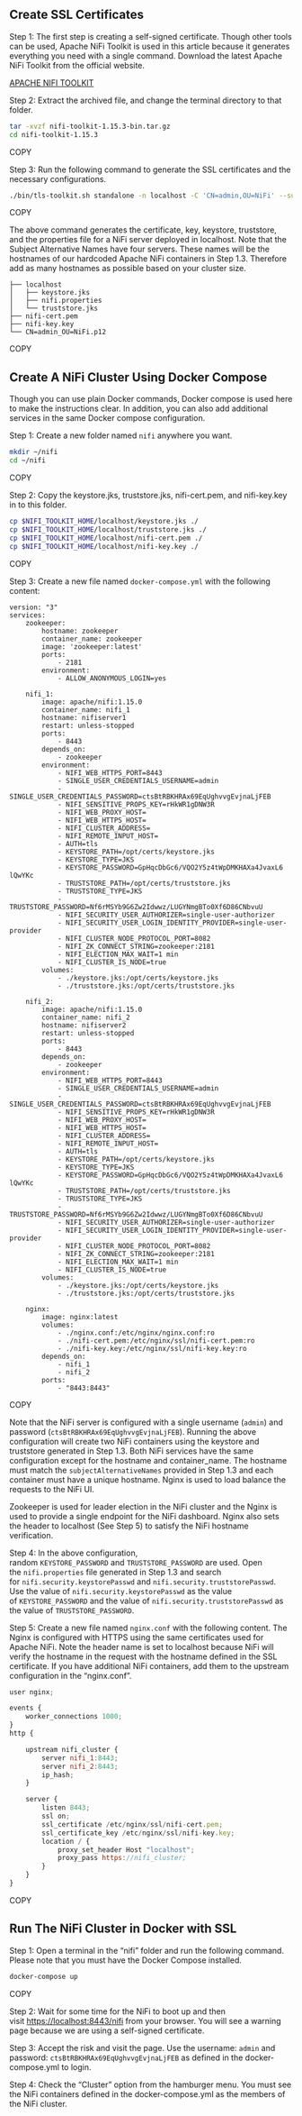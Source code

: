 ## Create SSL Certificates

Step 1:
The first step is creating a self-signed certificate. Though other tools can be used, Apache NiFi Toolkit is used in this article because it generates everything you need with a single command. Download the latest Apache NiFi Toolkit from the official website.

[APACHE NIFI TOOLKIT](https://nifi.apache.org/download.html)

Step 2:
Extract the archived file, and change the terminal directory to that folder.

```bash
tar -xvzf nifi-toolkit-1.15.3-bin.tar.gz
cd nifi-toolkit-1.15.3
```

COPY

Step 3:
Run the following command to generate the SSL certificates and the necessary configurations.

```bash
./bin/tls-toolkit.sh standalone -n localhost -C 'CN=admin,OU=NiFi' --subjectAlternativeNames 'localhost,0.0.0.0,nifiserver1,nifiserver2,nifiserver3,nifiserver4'
```

COPY

The above command generates the certificate, key, keystore, truststore, and the properties file for a NiFi server deployed in localhost. Note that the Subject Alternative Names have four servers. These names will be the hostnames of our hardcoded Apache NiFi containers in Step 1.3. Therefore add as many hostnames as possible based on your cluster size.

```treeview
├── localhost
│   ├── keystore.jks
│   ├── nifi.properties
│   └── truststore.jks
├── nifi-cert.pem
├── nifi-key.key
└── CN=admin_OU=NiFi.p12
```

COPY

## Create A NiFi Cluster Using Docker Compose

Though you can use plain Docker commands, Docker compose is used here to make the instructions clear. In addition, you can also add additional services in the same Docker compose configuration.

Step 1:
Create a new folder named `nifi` anywhere you want.

```bash
mkdir ~/nifi
cd ~/nifi
```

COPY

Step 2:
Copy the keystore.jks, truststore.jks, nifi-cert.pem, and nifi-key.key in to this folder.

```bash
cp $NIFI_TOOLKIT_HOME/localhost/keystore.jks ./
cp $NIFI_TOOLKIT_HOME/localhost/truststore.jks ./
cp $NIFI_TOOLKIT_HOME/localhost/nifi-cert.pem ./
cp $NIFI_TOOLKIT_HOME/localhost/nifi-key.key ./
```

COPY

Step 3:
Create a new file named `docker-compose.yml` with the following content:

```haml
version: "3"
services:
    zookeeper:
        hostname: zookeeper
        container_name: zookeeper
        image: 'zookeeper:latest'
        ports:
            - 2181
        environment:
            - ALLOW_ANONYMOUS_LOGIN=yes

    nifi_1:
        image: apache/nifi:1.15.0
        container_name: nifi_1
        hostname: nifiserver1
        restart: unless-stopped
        ports:
            - 8443
        depends_on:
            - zookeeper
        environment:
            - NIFI_WEB_HTTPS_PORT=8443
            - SINGLE_USER_CREDENTIALS_USERNAME=admin
            - SINGLE_USER_CREDENTIALS_PASSWORD=ctsBtRBKHRAx69EqUghvvgEvjnaLjFEB
            - NIFI_SENSITIVE_PROPS_KEY=rHkWR1gDNW3R
            - NIFI_WEB_PROXY_HOST=
            - NIFI_WEB_HTTPS_HOST=
            - NIFI_CLUSTER_ADDRESS=
            - NIFI_REMOTE_INPUT_HOST=
            - AUTH=tls
            - KEYSTORE_PATH=/opt/certs/keystore.jks
            - KEYSTORE_TYPE=JKS
            - KEYSTORE_PASSWORD=GpHqcDbGc6/VQO2Y5z4tWpDMKHAXa4JvaxL6 lQwYKc
            - TRUSTSTORE_PATH=/opt/certs/truststore.jks
            - TRUSTSTORE_TYPE=JKS
            - TRUSTSTORE_PASSWORD=Nf6rMSYb9G6Zw2Idwwz/LUGYNmgBTo0Xf6D86CNbvuU
            - NIFI_SECURITY_USER_AUTHORIZER=single-user-authorizer
            - NIFI_SECURITY_USER_LOGIN_IDENTITY_PROVIDER=single-user-provider
            - NIFI_CLUSTER_NODE_PROTOCOL_PORT=8082
            - NIFI_ZK_CONNECT_STRING=zookeeper:2181
            - NIFI_ELECTION_MAX_WAIT=1 min
            - NIFI_CLUSTER_IS_NODE=true
        volumes:
            - ./keystore.jks:/opt/certs/keystore.jks
            - ./truststore.jks:/opt/certs/truststore.jks

    nifi_2:
        image: apache/nifi:1.15.0
        container_name: nifi_2
        hostname: nifiserver2
        restart: unless-stopped
        ports:
            - 8443
        depends_on:
            - zookeeper
        environment:
            - NIFI_WEB_HTTPS_PORT=8443
            - SINGLE_USER_CREDENTIALS_USERNAME=admin
            - SINGLE_USER_CREDENTIALS_PASSWORD=ctsBtRBKHRAx69EqUghvvgEvjnaLjFEB
            - NIFI_SENSITIVE_PROPS_KEY=rHkWR1gDNW3R
            - NIFI_WEB_PROXY_HOST=
            - NIFI_WEB_HTTPS_HOST=
            - NIFI_CLUSTER_ADDRESS=
            - NIFI_REMOTE_INPUT_HOST=
            - AUTH=tls
            - KEYSTORE_PATH=/opt/certs/keystore.jks
            - KEYSTORE_TYPE=JKS
            - KEYSTORE_PASSWORD=GpHqcDbGc6/VQO2Y5z4tWpDMKHAXa4JvaxL6 lQwYKc
            - TRUSTSTORE_PATH=/opt/certs/truststore.jks
            - TRUSTSTORE_TYPE=JKS
            - TRUSTSTORE_PASSWORD=Nf6rMSYb9G6Zw2Idwwz/LUGYNmgBTo0Xf6D86CNbvuU
            - NIFI_SECURITY_USER_AUTHORIZER=single-user-authorizer
            - NIFI_SECURITY_USER_LOGIN_IDENTITY_PROVIDER=single-user-provider
            - NIFI_CLUSTER_NODE_PROTOCOL_PORT=8082
            - NIFI_ZK_CONNECT_STRING=zookeeper:2181
            - NIFI_ELECTION_MAX_WAIT=1 min
            - NIFI_CLUSTER_IS_NODE=true
        volumes:
            - ./keystore.jks:/opt/certs/keystore.jks
            - ./truststore.jks:/opt/certs/truststore.jks

    nginx:
        image: nginx:latest
        volumes:
            - ./nginx.conf:/etc/nginx/nginx.conf:ro
            - ./nifi-cert.pem:/etc/nginx/ssl/nifi-cert.pem:ro
            - ./nifi-key.key:/etc/nginx/ssl/nifi-key.key:ro
        depends_on:
            - nifi_1
            - nifi_2
        ports:
            - "8443:8443"
```

COPY

Note that the NiFi server is configured with a single username (`admin`) and password (`ctsBtRBKHRAx69EqUghvvgEvjnaLjFEB`). Running the above configuration will create two NiFi containers using the keystore and truststore generated in Step 1.3. Both NiFi services have the same configuration except for the hostname and container\_name. The hostname must match the `subjectAlternativeNames` provided in Step 1.3 and each container must have a unique hostname. Nginx is used to load balance the requests to the NiFi UI.

Zookeeper is used for leader election in the NiFi cluster and the Nginx is used to provide a single endpoint for the NiFi dashboard. Nginx also sets the header to localhost (See Step 5) to satisfy the NiFi hostname verification.

Step 4:
In the above configuration, random `KEYSTORE_PASSWORD` and `TRUSTSTORE_PASSWORD` are used. Open the `nifi.properties` file generated in Step 1.3 and search for `nifi.security.keystorePasswd` and `nifi.security.truststorePasswd`. Use the value of `nifi.security.keystorePasswd` as the value of `KEYSTORE_PASSWORD` and the value of `nifi.security.truststorePasswd` as the value of `TRUSTSTORE_PASSWORD`.

Step 5:
Create a new file named `nginx.conf` with the following content. The Nginx is configured with HTTPS using the same certificates used for Apache NiFi. Note the header name is set to localhost because NiFi will verify the hostname in the request with the hostname defined in the SSL certificate. If you have additional NiFi containers, add them to the upstream configuration in the “nginx.conf”.

```javascript
user nginx;

events {
    worker_connections 1000;
}
http {

    upstream nifi_cluster {
        server nifi_1:8443;
        server nifi_2:8443;
        ip_hash;
    }

    server {
        listen 8443;
        ssl on;
        ssl_certificate /etc/nginx/ssl/nifi-cert.pem;
        ssl_certificate_key /etc/nginx/ssl/nifi-key.key;
        location / {
            proxy_set_header Host "localhost";
            proxy_pass https://nifi_cluster;
        }
    }
}
```

COPY

## Run The NiFi Cluster in Docker with SSL

Step 1:
Open a terminal in the “nifi” folder and run the following command. Please note that you must have the Docker Compose installed.

```bash
docker-compose up
```

COPY

Step 2:
Wait for some time for the NiFi to boot up and then visit [http](https://localhost:8443/nifi)[s://loc](https://localhost:8443/nifi)[alhost:8443/nifi](https://localhost:8443/nifi) from your browser. You will see a warning page because we are using a self-signed certificate.


Step 3:
Accept the risk and visit the page. Use the username: `admin` and password: `ctsBtRBKHRAx69EqUghvvgEvjnaLjFEB` as defined in the docker-compose.yml to login.

Step 4:
Check the “Cluster” option from the hamburger menu. You must see the NiFi containers defined in the docker-compose.yml as the members of the NiFi cluster.
